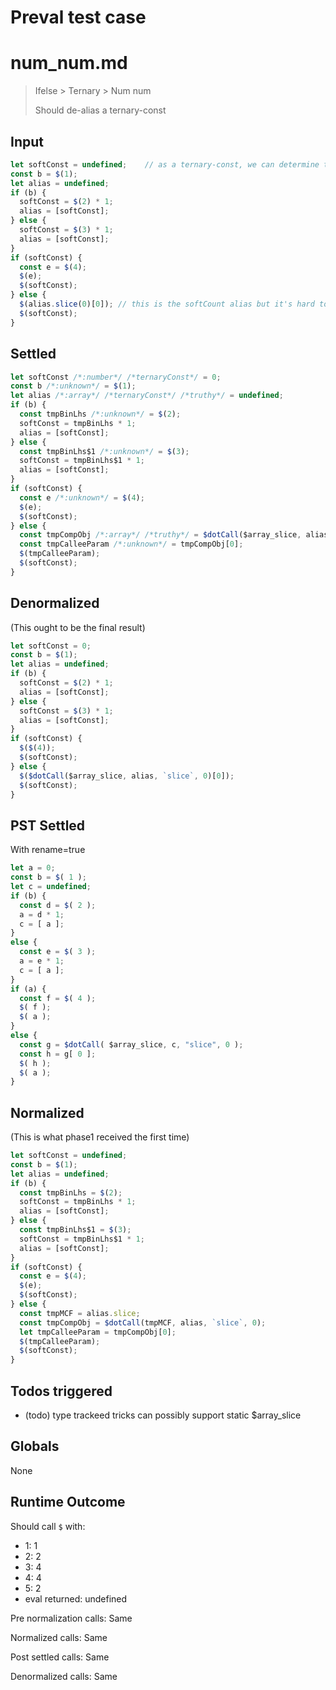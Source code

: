 # Preval test case

# num_num.md

> Ifelse > Ternary > Num num
>
> Should de-alias a ternary-const

## Input

`````js filename=intro
let softConst = undefined;    // as a ternary-const, we can determine this to be a numstr
const b = $(1);
let alias = undefined;
if (b) {
  softConst = $(2) * 1;
  alias = [softConst];
} else {
  softConst = $(3) * 1;
  alias = [softConst];
}
if (softConst) {
  const e = $(4);
  $(e);
  $(softConst);
} else {
  $(alias.slice(0)[0]); // this is the softCount alias but it's hard to figure that out
  $(softConst);
}
`````


## Settled


`````js filename=intro
let softConst /*:number*/ /*ternaryConst*/ = 0;
const b /*:unknown*/ = $(1);
let alias /*:array*/ /*ternaryConst*/ /*truthy*/ = undefined;
if (b) {
  const tmpBinLhs /*:unknown*/ = $(2);
  softConst = tmpBinLhs * 1;
  alias = [softConst];
} else {
  const tmpBinLhs$1 /*:unknown*/ = $(3);
  softConst = tmpBinLhs$1 * 1;
  alias = [softConst];
}
if (softConst) {
  const e /*:unknown*/ = $(4);
  $(e);
  $(softConst);
} else {
  const tmpCompObj /*:array*/ /*truthy*/ = $dotCall($array_slice, alias, `slice`, 0);
  const tmpCalleeParam /*:unknown*/ = tmpCompObj[0];
  $(tmpCalleeParam);
  $(softConst);
}
`````


## Denormalized
(This ought to be the final result)

`````js filename=intro
let softConst = 0;
const b = $(1);
let alias = undefined;
if (b) {
  softConst = $(2) * 1;
  alias = [softConst];
} else {
  softConst = $(3) * 1;
  alias = [softConst];
}
if (softConst) {
  $($(4));
  $(softConst);
} else {
  $($dotCall($array_slice, alias, `slice`, 0)[0]);
  $(softConst);
}
`````


## PST Settled
With rename=true

`````js filename=intro
let a = 0;
const b = $( 1 );
let c = undefined;
if (b) {
  const d = $( 2 );
  a = d * 1;
  c = [ a ];
}
else {
  const e = $( 3 );
  a = e * 1;
  c = [ a ];
}
if (a) {
  const f = $( 4 );
  $( f );
  $( a );
}
else {
  const g = $dotCall( $array_slice, c, "slice", 0 );
  const h = g[ 0 ];
  $( h );
  $( a );
}
`````


## Normalized
(This is what phase1 received the first time)

`````js filename=intro
let softConst = undefined;
const b = $(1);
let alias = undefined;
if (b) {
  const tmpBinLhs = $(2);
  softConst = tmpBinLhs * 1;
  alias = [softConst];
} else {
  const tmpBinLhs$1 = $(3);
  softConst = tmpBinLhs$1 * 1;
  alias = [softConst];
}
if (softConst) {
  const e = $(4);
  $(e);
  $(softConst);
} else {
  const tmpMCF = alias.slice;
  const tmpCompObj = $dotCall(tmpMCF, alias, `slice`, 0);
  let tmpCalleeParam = tmpCompObj[0];
  $(tmpCalleeParam);
  $(softConst);
}
`````


## Todos triggered


- (todo) type trackeed tricks can possibly support static $array_slice


## Globals


None


## Runtime Outcome


Should call `$` with:
 - 1: 1
 - 2: 2
 - 3: 4
 - 4: 4
 - 5: 2
 - eval returned: undefined

Pre normalization calls: Same

Normalized calls: Same

Post settled calls: Same

Denormalized calls: Same
